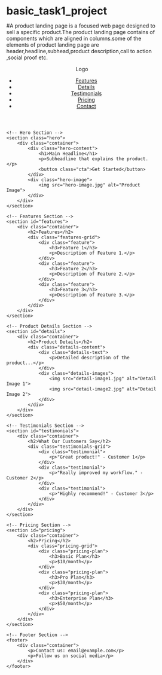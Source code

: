 # basic_task1_project
#A product landing page is a focused web page designed to sell a specific product.The product landing page contains of components which are aligned in columns.some of the elements of product landing page are header,headline,subhead,product description,call to action ,social proof etc.


<!DOCTYPE html>
<html lang="en">
<head>
    <meta charset="UTF-8">
    <meta name="viewport" content="width=device-width, initial-scale=1.0">
    <title>Product Landing Page</title>
    <link rel="stylesheet" href="styles.css">
</head>
<body>
    <!-- Header Section -->
    <header>
        <div class="container">
            <div class="logo">Logo</div>
            <nav>
                <ul>
                    <li><a href="#features">Features</a></li>
                    <li><a href="#details">Details</a></li>
                    <li><a href="#testimonials">Testimonials</a></li>
                    <li><a href="#pricing">Pricing</a></li>
                    <li><a href="#contact">Contact</a></li>
                </ul>
            </nav>
        </div>
    </header>

    <!-- Hero Section -->
    <section class="hero">
        <div class="container">
            <div class="hero-content">
                <h1>Main Headline</h1>
                <p>Subheadline that explains the product.</p>
                <button class="cta">Get Started</button>
            </div>
            <div class="hero-image">
                <img src="hero-image.jpg" alt="Product Image">
            </div>
        </div>
    </section>

    <!-- Features Section -->
    <section id="features">
        <div class="container">
            <h2>Features</h2>
            <div class="features-grid">
                <div class="feature">
                    <h3>Feature 1</h3>
                    <p>Description of Feature 1.</p>
                </div>
                <div class="feature">
                    <h3>Feature 2</h3>
                    <p>Description of Feature 2.</p>
                </div>
                <div class="feature">
                    <h3>Feature 3</h3>
                    <p>Description of Feature 3.</p>
                </div>
            </div>
        </div>
    </section>

    <!-- Product Details Section -->
    <section id="details">
        <div class="container">
            <h2>Product Details</h2>
            <div class="details-content">
                <div class="details-text">
                    <p>Detailed description of the product...</p>
                </div>
                <div class="details-images">
                    <img src="detail-image1.jpg" alt="Detail Image 1">
                    <img src="detail-image2.jpg" alt="Detail Image 2">
                </div>
            </div>
        </div>
    </section>

    <!-- Testimonials Section -->
    <section id="testimonials">
        <div class="container">
            <h2>What Our Customers Say</h2>
            <div class="testimonials-grid">
                <div class="testimonial">
                    <p>"Great product!" - Customer 1</p>
                </div>
                <div class="testimonial">
                    <p>"Really improved my workflow." - Customer 2</p>
                </div>
                <div class="testimonial">
                    <p>"Highly recommend!" - Customer 3</p>
                </div>
            </div>
        </div>
    </section>

    <!-- Pricing Section -->
    <section id="pricing">
        <div class="container">
            <h2>Pricing</h2>
            <div class="pricing-grid">
                <div class="pricing-plan">
                    <h3>Basic Plan</h3>
                    <p>$10/month</p>
                </div>
                <div class="pricing-plan">
                    <h3>Pro Plan</h3>
                    <p>$30/month</p>
                </div>
                <div class="pricing-plan">
                    <h3>Enterprise Plan</h3>
                    <p>$50/month</p>
                </div>
            </div>
        </div>
    </section>

    <!-- Footer Section -->
    <footer>
        <div class="container">
            <p>Contact us: email@example.com</p>
            <p>Follow us on social media</p>
        </div>
    </footer>
</body>
</html>
<style>
  /* Basic Reset */
* {
    margin: 0;
    padding: 0;
    box-sizing: border-box;
}

body {
    font-family: Arial, sans-serif;
    line-height: 1.6;
}

.container {
    width: 80%;
    margin: 0 auto;
}

/* Header Styling */
header {
    background: #333;
    color: #fff;
    padding: 1rem 0;
}

header .container {
    display: flex;
    justify-content: space-between;
    align-items: center;
}

header nav ul {
    list-style: none;
    display: flex;
}

header nav ul li {
    margin: 0 1rem;
}

header nav ul li a {
    color: #fff;
    text-decoration: none;
}

/* Hero Section */
.hero {
    display: flex;
    align-items: center;
    justify-content: space-between;
    padding: 2rem 0;
}

.hero-content {
    max-width: 50%;
}

.hero-image img {
    max-width: 100%;
}

/* Features Section */
#features {
    padding: 2rem 0;
}

.features-grid {
    display: flex;
    justify-content: space-between;
}

.feature {
    width: 30%;
}

/* Product Details Section */
#details {
    padding: 2rem 0;
}

.details-content {
    display: flex;
    justify-content: space-between;
}

.details-text {
    width: 50%;
}

.details-images {
    width: 45%;
}

.details-images img {
    width: 100%;
    margin-bottom: 1rem;
}

/* Testimonials Section */
#testimonials {
    padding: 2rem 0;
}

.testimonials-grid {
    display: flex;
    justify-content: space-between;
}

.testimonial {
    width: 30%;
    background: #f4f4f4;
    padding: 1rem;
    border-radius: 5px;
}

/* Pricing Section */
#pricing {
    padding: 2rem 0;
}

.pricing-grid {
    display: flex;
    justify-content: space-between;
}

.pricing-plan {
    width: 30%;
    background: #f4f4f4;
    padding: 1rem;
    border-radius: 5px;
    text-align: center;
}

/* Footer Section */
footer {
    background: #333;
    color: #fff;
    text-align: center;
    padding: 1rem 0;
}
</style>
